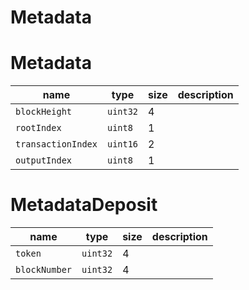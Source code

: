 Metadata
===

# Metadata

| name               | type     | size | description |
| ------------------ | -------- | ---- | ----------- |
| `blockHeight`      | `uint32` | 4    |             |
| `rootIndex`        | `uint8`  | 1    |             |
| `transactionIndex` | `uint16` | 2    |             |
| `outputIndex`      | `uint8`  | 1    |             |

# MetadataDeposit

| name          | type     | size | description |
| ------------- | -------- | ---- | ----------- |
| `token`       | `uint32` | 4    |             |
| `blockNumber` | `uint32` | 4    |             |
